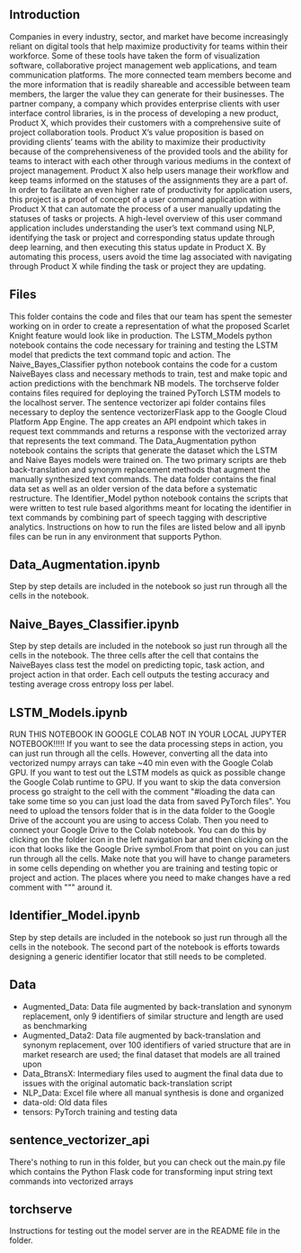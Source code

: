 Introduction
--------
Companies in every industry, sector, and market have become increasingly reliant on digital tools that help maximize productivity for teams within their workforce. Some of these tools have taken the form of visualization software, collaborative project management web applications, and team communication platforms. The more connected team members become and the more information that is readily shareable and accessible between team members, the larger the value they can generate for their businesses. The partner company, a company which provides enterprise clients with user interface control libraries, is in the process of developing a new product, Product X, which provides their customers with a comprehensive suite of project collaboration tools. Product X’s value proposition is based on providing clients’ teams with the ability to maximize their productivity because of the comprehensiveness of the provided tools and the ability for teams to interact with each other through various mediums in the context of project management. Product X also help users manage their workflow and keep teams informed on the statuses of the assignments they are a part of. In order to facilitate an even higher rate of productivity for application users, this project is a proof of concept of a user command application within Product X that can automate the process of a user manually updating the statuses of tasks or projects. A high-level overview of this user command application includes understanding the user’s text command using NLP, identifying the task or project and corresponding status update through deep learning, and then executing this status update in Product X. By automating this process, users avoid the time lag associated with navigating through Product X while finding the task or project they are updating.


Files
--------
This folder contains the code and files that our team has spent the semester working on in order to create a representation
of what the proposed Scarlet Knight feature would look like in production. The LSTM_Models python notebook contains the code necessary
for training and testing the LSTM model that predicts the text command topic and action. The Naive_Bayes_Classifier python notebook
contains the code for a custom NaiveBayes class and necessary methods to train, test and make topic and action predictions with the benchmark NB models.
The torchserve folder contains files required for deploying the trained PyTorch LSTM models to the localhost server. The sentence vectorizer
api folder contains files necessary to deploy the sentence vectorizerFlask app to the Google Cloud Platform App Engine. The app creates an API
endpoint which takes in request text commmands and returns a response with the vectorized array that represents the text command. The Data_Augmentation
python notebook contains the scripts that generate the dataset which the LSTM and Naive Bayes models were trained on. The two primary scripts are theb
back-translation and synonym replacement methods that augment the manually synthesized text commands. The data folder contains the final data set as well as
an older version of the data before a systematic restructure. The Identifier_Model python notebook contains the scripts that were written to test rule based
algorithms meant for locating the identifier in text commands by combining part of speech tagging with descriptive analytics. Instructions on how to run the files
are listed below and all ipynb files can be run in any environment that supports Python.

Data_Augmentation.ipynb
-----------------------------
Step by step details are included in the notebook so just run through all the cells in the notebook.

Naive_Bayes_Classifier.ipynb
-----------------------------
Step by step details are included in the notebook so just run through all the cells in the notebook. The three cells after the cell that contains
the NaiveBayes class test the model on predicting topic, task action, and project action in that order. Each cell outputs the testing accuracy and 
testing average cross entropy loss per label.

LSTM_Models.ipynb
----------------------
RUN THIS NOTEBOOK IN GOOGLE COLAB NOT IN YOUR LOCAL JUPYTER NOTEBOOK!!!!! If you want to see the data processing steps in action, you can just
run through all the cells. However, converting all the data into vectorized numpy arrays can take ~40 min even with the Google Colab GPU. If you 
want to test out the LSTM models as quick as possible change the Google Colab runtime to GPU. If you want to skip the data conversion process
go straight to the cell with the comment "#loading the data can take some time so you can just load the data from saved PyTorch files". You need to upload the tensors
folder that is in the data folder to the Google Drive of the account you are using to access Colab. Then you need to connect your Google Drive to the Colab
notebook. You can do this by clicking on the folder icon in the left navigation bar and then clicking on the icon that looks like the Google Drive symbol.From 
that point on you can just run through all the cells. Make note that you will have to change parameters in some cells depending on whether you are training and testing 
topic or project and action. The places where you need to make changes have a red comment with """ around it. 

Identifier_Model.ipynb
-----------------------
Step by step details are included in the notebook so just run through all the cells in the notebook. The second part of the notebook is efforts towards
designing a generic identifier locator that still needs to be completed.

Data
-----------------------------
- Augmented_Data: Data file augmented by back-translation and synonym replacement, only 9 identifiers of similar structure and length are used as benchmarking
- Augmented_Data2: Data file augmented by back-translation and synonym replacement, over 100 identifiers of varied structure that are in market research are used;
                 the final dataset that models are all trained upon
- Data_BtransX: Intermediary files used to augment the final data due to issues with the original automatic back-translation script
- NLP_Data: Excel file where all manual synthesis is done and organized
- data-old: Old data files
- tensors: PyTorch training and testing data 


sentence_vectorizer_api 
-----------------------
There's nothing to run in this folder, but you can check out the main.py file which contains the Python Flask code for transforming input string text commands 
into vectorized arrays 

torchserve
-----------
Instructions for testing out the model server are in the README file in the folder.  
